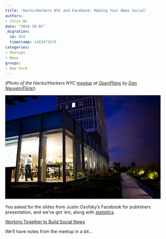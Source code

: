 ```yaml
---
title: 'Hacks/Hackers NYC and Facebook: Making Your News Social'
authors:
- Chrys Wu
date: "2010-10-01"
_migration:
  id: 834
  timestamp: 1483471678
categories:
- Meetups
- News
groups:
- New York
---
```


(_Photo of the Hacks/Hackers NYC [meetup][1] at [OpenPlans][2] by [Dan Nguyen/Flickr][3]_)

[![Hacks/Hackers NYC at OpenPlans][4]][3]

You asked for the slides from Justin Osofsky&#8217;s Facebook for publishers presentation, and we&#8217;ve got &#8217;em, along with [statistics][5].

[Working Together to Build Social News][6] 

We&#8217;ll have notes from the meetup in a bit&#8230;

 [1]: http://meetupnyc.hackshackers.com/
 [2]: http://openplans.org/
 [3]: http://www.flickr.com/photos/zokuga/5035323672/
 [4]: /content-images/blog/2010/10/5035323672_b973e4ed27.jpg "Hacks/Hackers NYC at OpenPlans"
 [5]: http://bit.ly/d8uDdO
 [6]: http://www.scribd.com/doc/38417113/Working-Together-to-Build-Social-News "View Working Together to Build Social News on Scribd"